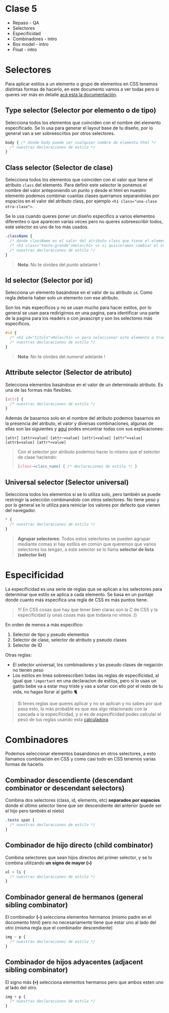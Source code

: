 # Clase 5
* Repaso - QA
* Selectores
* Especificidad
* Combinadores - intro
* Box model - intro
* Float - intro

# Selectores
Para aplicar estilos a un elemento o grupo de elementos en CSS tenemos distintas formas de hacerlo, en este documento vamos a ver todas pero si queres ver más en detalle [acá esta la documentación](https://developer.mozilla.org/en-US/docs/Web/CSS/CSS_Selectors).

## Type selector (Selector por elemento o de tipo)
Selecciona todos los elementos que coinciden con el nombre del elemento especificado.
Se lo usa para generar el layout base de tu diseño, por lo general van a ser sobreescritos por otros selectores.
``` css
body { /* donde body puede ser cualquier nombre de elemento html */
  /* nuestras declaraciones de estilo */
}
```

## Class selector (Selector de clase)
Selecciona todos los elementos que coinciden con el valor que tiene el atributo `class` del elemento. Para definir este selector le ponemos el nombre del valor anteponiendo un punto y desde el html en nuestro elemento podemos combinar cuantas clases querramos separandolas por espacios en el valor del atributo class, por ejemplo `<h1 class="una-clase otra-clase">`.

Se lo usa cuando queres poner un diseño especifico a varios elementos diferentes o que aparecen varias veces pero no queres sobreescribir todos, este selector es uno de los más usados.
``` css
.className {
  /* donde className es el valor del atributo class que tiene el elemento que queremos cambiar el estilo */
  /* <h1 class="texto-grande">Hola</h1> => si quisieramos cambiar el estilo de este elemento usaremos .texto-grande {} */
  /* nuestras declaraciones de estilo */
}
```

> **Nota**: No te olvides del *punto* adelante !

## Id selector (Selector por id)
Selecciona un elemento basándose en el valor de su atributo `id`. Como regla debería haber solo un elemento con ese atributo.

Son los más especificos y no se usan mucho para hacer estilos, por lo general se usan para redirigirnos en una pagina, para identificar una parte de la pagina para los readers o con javascript y son los selectores más especificos.
```css
#id {
  /* <h1 id="titulo">Hola</h1> => para seleccionar este elemento a través de un selector por id deberiamos tener en nuestro css una regla #titulo {} */
  /* nuestras declaraciones de estilo */
}
```

> **Nota**: No te olvides del *numeral* adelante !

## Attribute selector (Selector de atributo)
Selecciona elementos basándose en el valor de un determinado atributo. Es una de las formas más flexibles.
``` css
[attr] {
  /* nuestras declaraciones de estilo */
}
```
Además de basarnos solo en el nombre del atributo podemos basarnos en la presencia del atributo, el valor y diversas combinaciones, algunas de ellas son las siguientes y [aquí](https://developer.mozilla.org/en-US/docs/Web/CSS/Attribute_selectors) podes encontrar todas con sus explicaciones:
```
[attr] [attr=value] [attr~=value] [attr|=value] [attr^=value] [attr$=value] [attr*=value]
```

> Con el selector por atributo podemos hacer lo mismo que el selector de clase haciendo:
> ```css 
> [class~=class_name] { /* declaraciones de estilo */ }
> ```

## Universal selector (Selector universal)
Selecciona todos los elementos si se lo utiliza solo, pero también se puede restringir la selección combinandolo con otros selectores. No tiene peso y por lo general se lo utiliza para reiniciar los valores por defecto que vienen del navegador.
``` css
* {
  /* nuestras declaraciones de estilo */
}
```

> **Agrupar selectores**: Todos estos selectores se pueden agrupar mediante comas si hay estilos en común que queremos que varios selectores los tengan, a este selector se lo llama **selector de lista (selector list)**

# Especificidad
La especificidad es una serie de reglas que se aplican a los selectores para determinar que estilo se aplica a cada elemento. Se basa en un puntaje donde cuanto más especifica una regla de CSS es más puntos tiene.

> !!! En CSS cosas que hay que tener bien claras son la *C* de CSS y la especificidad (y unas cosas más que todavia no vimos :))

En orden de menos a más especifico:
1. Selector de tipo y pseudo elementos
2. Selector de clase, selector de atributo y pseudo clases
3. Selector de ID

Otras reglas:
* El selector universal, los combinadores y las pseudo clases de negación no tienen peso
* Los estilos en linea sobreescriben todas las reglas de especificidad, al igual que `!important` en una declaracion de estilos, pero si lo usas un gatito bebe va a estar muy triste y vas a soñar con ello por el resto de tu vida, no hagas llorar al gatito 🐈 

> Si tenes reglas que queres aplicar y no se aplican y no sabes por qué pasa esto, lo más probable es que sea algo relacionado con la cascada o la especificidad, y si es de especificidad podes calcular el peso de tus reglas usando esta [calculadora](https://polypane.app/css-specificity-calculator)

# Combinadores
Podemos seleccionar elementos basandonos en otros selectores, a esto llamamos combinación en CSS y como casi todo en CSS tenemos varias formas de hacerlo

## Combinador descendiente (descendant combinator or descendant selectors)
Combina dos selectores (class, id, elements, etc) **separados por espacios** donde el último selector tiene que ser descendiente del anterior (puede ser el hijo pero también el nieto)
```css
.texto span {
  /* nuestras declaraciones de estilo */
}
```

## Combinador de hijo directo (child combinator)
Combina selectores que sean hijos directos del primer selector, y se lo combina utilizando **un signo de mayor (`>`)**
```css
ul > li {
  /* nuestras declaraciones de estilo */
}
```

## Combinador general de hermanos (general sibling combinator)
El combinador **(`~`)** selecciona elementos hermanos (mismo padre en el docomento html) pero no necesariamente tiene que estar uno al lado del otro (misma regla que el combinador descendiente)
```css
img ~ p {
  /* nuestras declaraciones de estilo */
}
```

## Combinador de hijos adyacentes (adjacent sibling combinator)
El signo más **(`+`)** selecciona elementos hermanos pero que ambos esten uno al lado del otro.
```css
img + p {
  /* nuestras declaraciones de estilo */
}
```